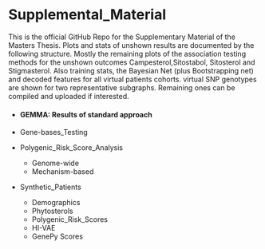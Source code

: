 # Supplemental_Material
This is the official GitHub Repo for the Supplementary Material of the Masters Thesis. 
Plots and stats of unshown results are documented by the following structure. Mostly the remaining plots of the association testing methods for the unshown outcomes
Campesterol,Sitostabol, Sitosterol and Stigmasterol. Also training stats, the Bayesian Net (plus Bootstrapping net) and decoded features for all virtual patients cohorts. virtual SNP genotypes are shown for two representative subgraphs. Remaining ones can be compiled and uploaded if interested.

* #### GEMMA: Results of standard approach
  
* Gene-bases_Testing

* Polygenic_Risk_Score_Analysis
  * Genome-wide
  * Mechanism-based
* Synthetic_Patients
  * Demographics
  * Phytosterols
  * Polygenic_Risk_Scores
  * HI-VAE
  * GenePy Scores
